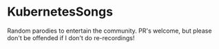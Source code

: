 # KubernetesSongs
Random parodies to entertain the community. PR's welcome, but please don't be offended if I don't do re-recordings!
